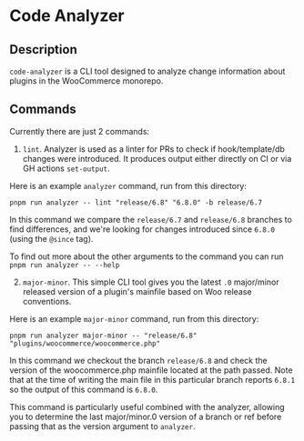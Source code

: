 # Code Analyzer

## Description

`code-analyzer` is a CLI tool designed to analyze change information about plugins in the WooCommerce monorepo.

## Commands

Currently there are just 2 commands:

1. `lint`. Analyzer is used as a linter for PRs to check if hook/template/db changes were introduced. It produces output either directly on CI or via GH actions `set-output`.

Here is an example `analyzer` command, run from this directory:

`pnpm run analyzer -- lint "release/6.8" "6.8.0" -b release/6.7`

In this command we compare the `release/6.7` and `release/6.8` branches to find differences, and we're looking for changes introduced since `6.8.0` (using the `@since` tag).

To find out more about the other arguments to the command you can run `pnpm run analyzer -- --help`

2. `major-minor`. This simple CLI tool gives you the latest `.0` major/minor released version of a plugin's mainfile based on Woo release conventions. 

Here is an example `major-minor` command, run from this directory:

`pnpm run analyzer major-minor -- "release/6.8" "plugins/woocommerce/woocommerce.php"`

In this command we checkout the branch `release/6.8` and check the version of the woocommerce.php mainfile located at the path passed. Note that at the time of
writing the main file in this particular branch reports `6.8.1` so the output of this command is `6.8.0`.

This command is particularly useful combined with the analyzer, allowing you to determine the last major/minor.0 version of a branch or ref before passing that as the
version argument to `analyzer`.
